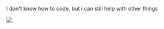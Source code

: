 
I don't know how to code, but i can still help with other things

![](https://media.discordapp.net/attachments/979882363934879754/1051213881583874179/bocchi.gif)
<!---
Kori3/Kori3 is a ✨ special ✨ repository because its `README.md` (this file) appears on your GitHub profile.
You can click the Preview link to take a look at your changes.
--->
